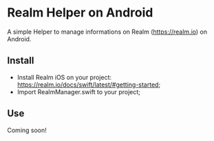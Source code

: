 # Realm Helper on Android


A simple Helper to manage informations on Realm (https://realm.io) on Android.


Install
-------
 - Install Realm iOS on your project: https://realm.io/docs/swift/latest/#getting-started;
 - Import RealmManager.swift to your project;

Use
-------
Coming soon!
